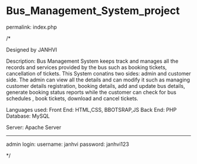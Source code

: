 # Bus_Management_System_project

permalink: index.php

/*

Designed by JANHVI

Description:
Bus Management System keeps track and manages all the records and services provided by the bus such as booking tickets, cancellation of tickets. This System conatins two sides: admin and customer side. The admin can view all the details and can modify it such as managing customer details registration, booking details, add and update bus details, generate booking status reports while the customer can check for bus schedules , book tickets, download and cancel tickets.

Languages used:
Front End: HTML,CSS, BBOTSRAP,JS
Back End: PHP
Database: MySQL

Server: Apache Server

----------------------
admin login:
username: janhvi
password: janhvi123


*/
